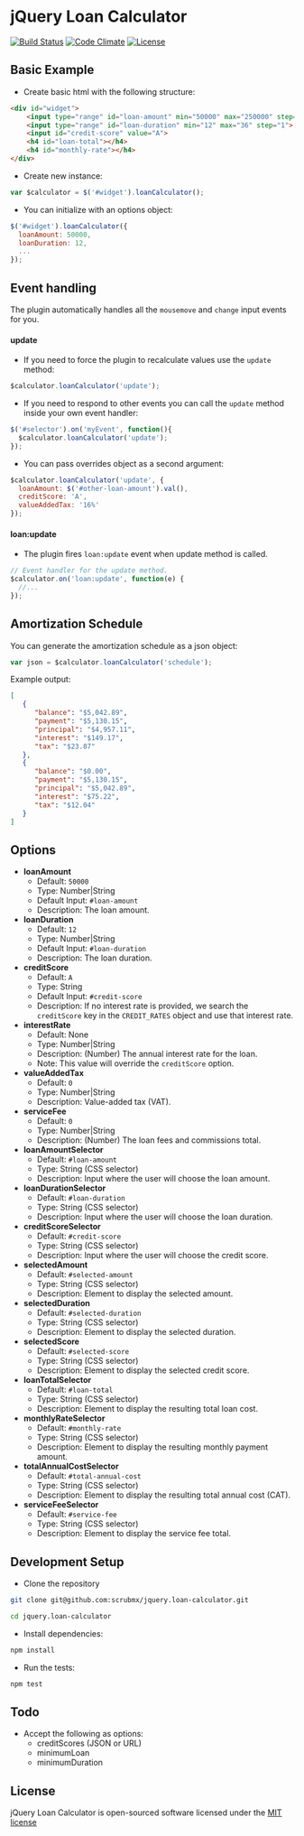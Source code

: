 # jQuery Loan Calculator

[![Build Status](https://travis-ci.org/scrubmx/jquery.loan-calculator.svg?branch=master)](https://travis-ci.org/scrubmx/jquery.loan-calculator)
[![Code Climate](https://codeclimate.com/github/scrubmx/jquery.loan-calculator/badges/gpa.svg)](https://codeclimate.com/github/scrubmx/jquery.loan-calculator)
[![License](https://poser.pugx.org/pugx/badge-poser/license.svg)](https://github.com/scrubmx/jquery.loan-calculator/blob/master/licence.txt)

## Basic Example

* Create basic html with the following structure:
```html
<div id="widget">
    <input type="range" id="loan-amount" min="50000" max="250000" step="1000">
    <input type="range" id="loan-duration" min="12" max="36" step="1">
    <input id="credit-score" value="A">
    <h4 id="loan-total"></h4>
    <h4 id="monthly-rate"></h4>
</div>
```

* Create new instance:
```js
var $calculator = $('#widget').loanCalculator();
```

* You can initialize with an options object:
```js
$('#widget').loanCalculator({
  loanAmount: 50000,
  loanDuration: 12,
  ...
});
```

## Event handling

The plugin automatically handles all the `mousemove` and `change` input events for you. 

#### update

* If you need to force the plugin to recalculate values use the `update` method:
```js
$calculator.loanCalculator('update');
```

* If you need to respond to other events you can call the `update` method inside your own event handler:
```js
$('#selector').on('myEvent', function(){
  $calculator.loanCalculator('update');
});
```

* You can pass overrides object as a second argument:
```js
$calculator.loanCalculator('update', {
  loanAmount: $('#other-loan-amount').val(),
  creditScore: 'A',
  valueAddedTax: '16%'
});
```

#### loan:update

* The plugin fires `loan:update` event when update method is called.
```js
// Event handler for the update method.
$calculator.on('loan:update', function(e) {
  //...
});
```

## Amortization Schedule

You can generate the amortization schedule as a json object:
```js
var json = $calculator.loanCalculator('schedule');
```

Example output:
```json
[  
   {  
      "balance": "$5,042.89",
      "payment": "$5,130.15",
      "principal": "$4,957.11",
      "interest": "$149.17",
      "tax": "$23.87"
   },
   {  
      "balance": "$0.00",
      "payment": "$5,130.15",
      "principal": "$5,042.89",
      "interest": "$75.22",
      "tax": "$12.04"
   }
]
```

## Options

* **loanAmount** 
  - Default: `50000`
  - Type: Number|String
  - Default Input: `#loan-amount`
  - Description: The loan amount.
* **loanDuration** 
  - Default: `12`
  - Type: Number|String
  - Default Input: `#loan-duration`
  - Description: The loan duration.
* **creditScore**
  - Default: `A`
  - Type: String
  - Default Input: `#credit-score`
  - Description: If no interest rate is provided, we search the `creditScore` key in the `CREDIT_RATES` object and use that interest rate.
* **interestRate** 
  - Default: None
  - Type: Number|String
  - Description: (Number) The annual interest rate for the loan. 
  - Note: This value will override the `creditScore` option.
* **valueAddedTax**
  - Default: `0`
  - Type: Number|String
  - Description: Value-added tax (VAT).
* **serviceFee**
  - Default: `0`
  - Type: Number|String
  - Description: (Number) The loan fees and commissions total.
* **loanAmountSelector** 
  - Default: `#loan-amount`
  - Type: String (CSS selector)
  - Description: Input where the user will choose the loan amount.
* **loanDurationSelector**
  - Default: `#loan-duration`
  - Type: String (CSS selector)
  - Description: Input where the user will choose the loan duration.
* **creditScoreSelector**
  - Default: `#credit-score`
  - Type: String (CSS selector)
  - Description: Input where the user will choose the credit score.
* **selectedAmount**  
  - Default: `#selected-amount`
  - Type: String (CSS selector)
  - Description: Element to display the selected amount.
* **selectedDuration**  
  - Default: `#selected-duration`
  - Type: String (CSS selector)
  - Description: Element to display the selected duration.
* **selectedScore**        
  - Default: `#selected-score`
  - Type: String (CSS selector)
  - Description: Element to display the selected credit score.
* **loanTotalSelector**
  - Default: `#loan-total`
  - Type: String (CSS selector)
  - Description: Element to display the resulting total loan cost.
* **monthlyRateSelector**
  - Default: `#monthly-rate`
  - Type: String (CSS selector)
  - Description: Element to display the resulting monthly payment amount.
* **totalAnnualCostSelector**
  - Default: `#total-annual-cost`
  - Type: String (CSS selector)
  - Description: Element to display the resulting total annual cost (CAT).
* **serviceFeeSelector**
  - Default: `#service-fee`
  - Type: String (CSS selector)
  - Description: Element to display the service fee total.

## Development Setup

* Clone the repository
```bash
git clone git@github.com:scrubmx/jquery.loan-calculator.git

cd jquery.loan-calculator
```

* Install dependencies:
```bash
npm install
```

* Run the tests:
```bash
npm test
```


## Todo

* Accept the following as options:
  - creditScores (JSON or URL)
  - minimumLoan 
  - minimumDuration

## License

jQuery Loan Calculator is open-sourced software licensed under the [MIT license](https://github.com/scrubmx/jquery.loan-calculator/blob/master/licence.txt)

